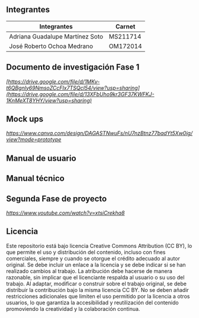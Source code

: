 Integrantes
---
|Integrantes|Carnet|
|-----------|------|
|Adriana Guadalupe Martínez Soto| MS211714|
|José Roberto Ochoa Medrano |OM172014|


Documento de investigación Fase 1
-
_[https://drive.google.com/file/d/1MKv-t6QBgnly69NmsoZCcFIx7TSQcI54/view?usp=sharing](https://drive.google.com/file/d/13XFbUho9kr3GF37KWFKJ-1KnMeXT8YHY/view?usp=sharing)_

Mock ups
-
_https://www.canva.com/design/DAGASTNwuFs/nU7nzBtnz77badYt5Xw0ig/view?mode=prototype_

Manual de usuario
-


Manual técnico 
-


Segunda Fase de proyecto
-
_https://www.youtube.com/watch?v=xtsiCrekha8_


## Licencia 
Este repositorio está bajo licencia Creative Commons Attribution (CC BY), lo que permite el uso y distribución del contenido, incluso con fines comerciales, siempre y cuando se otorgue el crédito adecuado al autor original. Se debe incluir un enlace a la licencia y se debe indicar si se han realizado cambios al trabajo. La atribución debe hacerse de manera razonable, sin implicar que el licenciante respalda al usuario o su uso del trabajo. Al adaptar, modificar o construir sobre el trabajo original, se debe distribuir la contribución bajo la misma licencia CC BY. No se deben añadir restricciones adicionales que limiten el uso permitido por la licencia a otros usuarios, lo que garantiza la accesibilidad y reutilización del contenido promoviendo la creatividad y la colaboración continua.
